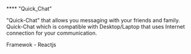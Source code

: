 **** "Quick_Chat"


"Quick-Chat" that allows you messaging with your friends and family. Quick-Chat which is compatible with Desktop/Laptop that uses Internet connection for your communication.

Framewok - Reactjs


